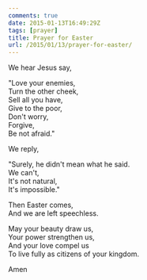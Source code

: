 ```yaml
---
comments: true
date: 2015-01-13T16:49:29Z
tags: [prayer]
title: Prayer for Easter
url: /2015/01/13/prayer-for-easter/
---
```


We hear Jesus say,  
  
"Love your enemies,  
Turn the other cheek,  
Sell all you have,  
Give to the poor,  
Don't worry,  
Forgive,  
Be not afraid."  
  
  
We reply,  
  
"Surely, he didn't mean what he said.  
We can't,  
It's not natural,  
It's impossible."  
  
Then Easter comes,  
And we are left speechless.  
  
May your beauty draw us,  
Your power strengthen us,  
And your love compel us  
To live fully as citizens of your kingdom.  
  
Amen  
